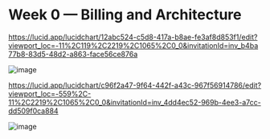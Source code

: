 # Week 0 — Billing and Architecture

https://lucid.app/lucidchart/12abc524-c5d8-417a-b8ae-fe3af8d853f1/edit?viewport_loc=-11%2C119%2C2219%2C1065%2C0_0&invitationId=inv_b4ba77b8-83d5-48d2-a863-face56ce876a

![image](https://user-images.githubusercontent.com/25341938/219223332-7efdeb36-3d54-4529-a940-9bf02b14523f.png)

https://lucid.app/lucidchart/c96f2a47-9f64-442f-a43c-967f56914786/edit?viewport_loc=-559%2C-11%2C2219%2C1065%2C0_0&invitationId=inv_4dd4ec52-969b-4ee3-a7cc-dd509f0ca884

![image](https://user-images.githubusercontent.com/25341938/219223440-a1bf60aa-5f4b-4364-ae98-19ee3a665ab8.png)
